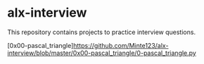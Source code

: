 # alx-interview

This repository contains projects to practice interview questions.

[0x00-pascal_triangle]https://github.com/Minte123/alx-interview/blob/master/0x00-pascal_triangle/0-pascal_triangle.py


